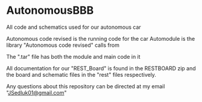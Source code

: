 # AutonomousBBB
All code and schematics used for our autonomous car

Autonomous code revised is the running code for the car
Automodule is the library "Autonomous code revised" calls from

The ".tar" file has both the module and main code in it

All documentation for our "REST_Board" is found in the RESTBOARD zip and the board and schematic files in the "rest" files respectively.

Any questions about this repository can be directed at my email "JSedluk01@gmail.com"
